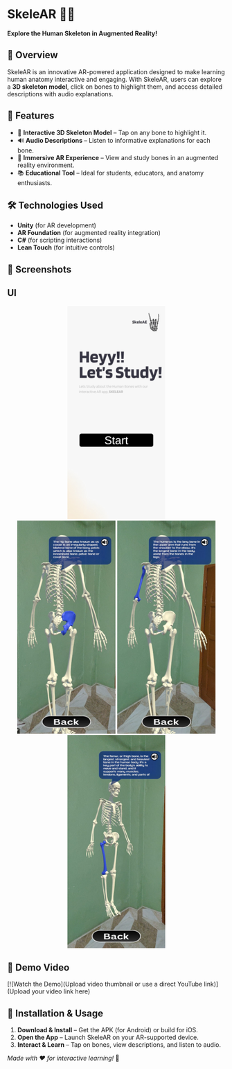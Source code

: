 # SkeleAR 🦴📱

**Explore the Human Skeleton in Augmented Reality!**

## 📌 Overview
SkeleAR is an innovative AR-powered application designed to make learning human anatomy interactive and engaging. With SkeleAR, users can explore a **3D skeleton model**, click on bones to highlight them, and access detailed descriptions with audio explanations.

## 🎯 Features
- 🦴 **Interactive 3D Skeleton Model** – Tap on any bone to highlight it.
- 🔊 **Audio Descriptions** – Listen to informative explanations for each bone.
- 🎨 **Immersive AR Experience** – View and study bones in an augmented reality environment.
- 📚 **Educational Tool** – Ideal for students, educators, and anatomy enthusiasts.

## 🛠️ Technologies Used
- **Unity** (for AR development)
- **AR Foundation** (for augmented reality integration)
- **C#** (for scripting interactions)
- **Lean Touch** (for intuitive controls)

## 📸 Screenshots
## UI

<div align="center">
  <img src="SkeleAR%20images/skeleAR1%20(4).jpeg" alt="Skeleton Model" width="45%">
</div>

<div align="center">
  <img src="SkeleAR%20images/skeleAR1%20(1).jpeg" alt="Skeleton Model" width="45%">
  <img src="SkeleAR%20images/skeleAR1%20(2).jpeg" alt="Skeleton Model" width="45%">
</div>

<div align="center">
  <img src="SkeleAR%20images/skeleAR1%20(3).jpeg" alt="Skeleton Model" width="45%">
</div>


## 🎥 Demo Video
[![Watch the Demo](Upload video thumbnail or use a direct YouTube link)](Upload your video link here)

## 📲 Installation & Usage
1. **Download & Install** – Get the APK (for Android) or build for iOS.
2. **Open the App** – Launch SkeleAR on your AR-supported device.
3. **Interact & Learn** – Tap on bones, view descriptions, and listen to audio.


*Made with ❤️ for interactive learning!* 🚀
